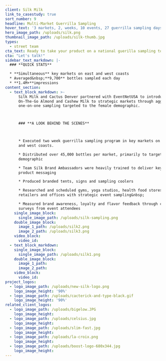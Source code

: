 ```yaml
---
client: Silk Milk
link_to_casestudy: true
sort_number: 9
headline: Multi-Market Guerrilla Sampling
hover_text: '3 markets, 2, weeks, 10 events, 27 guerrilla sampling days, 136k samples - ask us how we did it!'
hero_image_path: /uploads/silk.png
thumbnail_image_path: /uploads/silk-thumb.jpg
types:
  - street team
cta_text: Ready to take your product on a national guerilla sampling tour?
cta: "Let's talk!"
sidebar_text_markdown: |-
  ### **QUICK STATS**

  * **Simultaneous** key markets on east and west coasts
  * Averaged&nbsp;**9,700** bottles sampled each day
  * **1.4M+**impressions
content_section:
  - text_block_markdown: >-
      Silk Milk and Cactus Denver partnered with EventNetUSA to introduce Silk
      On-The-Go Almond and Cashew Milk to strategic markets through aggressive
      one-on-one sampling targeted to the female demographic.



      ### **A LOOK BEHIND THE SCENES**



      * Executed two week guerrilla sampling program in key markets on the east
      and west coasts.

      * Distributed over 45,000 bottles per market, primarily to targeted female
      demographic

      * Team Silk Brand Ambassadors were heavily trained to deliver key brand and
      product messaging

      * Produced branded tents, signs and sampling coolers

      * Researched and scheduled gyms, yoga studios, health food stores,
      retailers and offices with strategic event sampling&nbsp;

      * Measured brand awareness, loyalty and flavor feedback through consumer
      surveys from event attendees
    single_image_block:
      single_image_path: /uploads/silk-sampling.png
    double_image_block:
      image_1_path: /uploads/silk2.png
      image_2_path: /uploads/silk3.png
    video_block:
      video_id:
  - text_block_markdown:
    single_image_block:
      single_image_path: /uploads/silk1.png
    double_image_block:
      image_1_path:
      image_2_path:
    video_block:
      video_id:
project_logos:
  - logo_image_path: /uploads/new-silk-logo.png
    logo_image_height: '90%'
  - logo_image_path: /uploads/cacterick-and-type-black.gif
    logo_image_height: '90%'
related_client_logos:
  - logo_image_path: /uploads/bigelow.JPG
    logo_image_height:
  - logo_image_path: /uploads/celsius.jpg
    logo_image_height:
  - logo_image_path: /uploads/slim-fast.jpg
    logo_image_height:
  - logo_image_path: /uploads/la-croix.png
    logo_image_height:
  - logo_image_path: /uploads/boost-logo-680x344.jpg
    logo_image_height:
---
```

